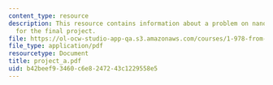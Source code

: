 ```yaml
---
content_type: resource
description: This resource contains information about a problem on nanowire mechanics
  for the final project.
file: https://ol-ocw-studio-app-qa.s3.amazonaws.com/courses/1-978-from-nano-to-macro-introduction-to-atomistic-modeling-techniques-january-iap-2007/b42beef93460c6e8247243c1229558e5_project_a.pdf
file_type: application/pdf
resourcetype: Document
title: project_a.pdf
uid: b42beef9-3460-c6e8-2472-43c1229558e5
---
```

